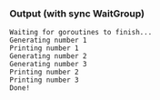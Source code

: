 ### Output (with sync WaitGroup)
```
Waiting for goroutines to finish...
Generating number 1
Printing number 1
Generating number 2
Generating number 3
Printing number 2
Printing number 3
Done!
```